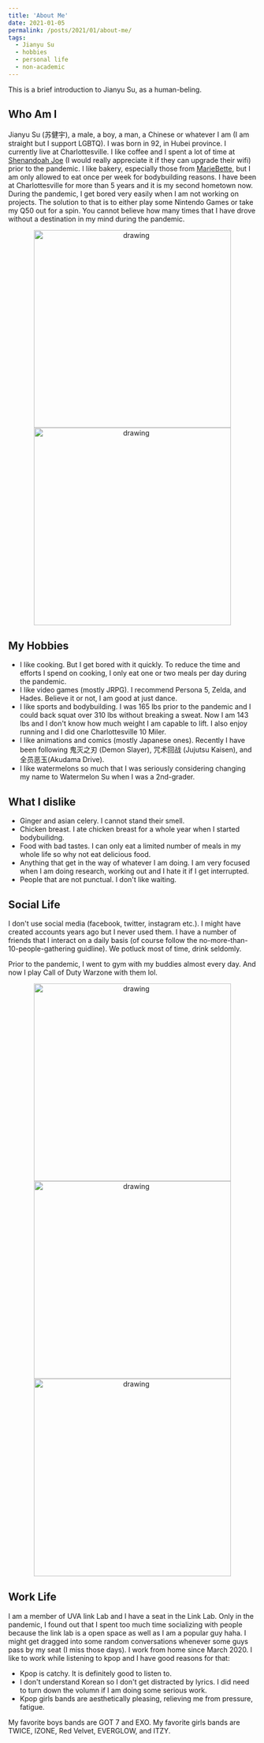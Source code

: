 ```yaml
---
title: 'About Me'
date: 2021-01-05
permalink: /posts/2021/01/about-me/
tags:
  - Jianyu Su
  - hobbies
  - personal life
  - non-academic
---
```


This is a brief introduction to Jianyu Su, as a human-beling.

## Who Am I
Jianyu Su (苏健宇), a male, a boy, a man, a Chinese or whatever I am (I am straight but I support LGBTQ). I was born in 92, in Hubei province. I currently live at Charlottesville. I like coffee and I spent a lot of time at [Shenandoah Joe](https://shenandoahjoe.com/) (I would really appreciate it if they can upgrade their wifi) prior to the pandemic. I like bakery, especially those from [MarieBette](http://www.mariebette.com/), but I am only allowed to eat once per week for bodybuilding reasons. I have been at Charlottesville for more than 5 years and it is my second hometown now. During the pandemic, I get bored very easily when I am not working on projects. The solution to that is to either play some Nintendo Games or take my Q50 out for a spin. You cannot believe how many times that I have drove without a destination in my mind during the pandemic.
<p align="center">
  <img src="https://hahayonghuming.github.io/JianyuSu.github.io/images/noodles.jpg" alt="drawing" width="400"/>
  <img src="https://hahayonghuming.github.io/JianyuSu.github.io/images/weightlift.jpg" alt="drawing" width="400"/>
 </p>

## My Hobbies
- I like cooking. But I get bored with it quickly. To reduce the time and efforts I spend on cooking, I only eat one or two meals per day during the pandemic.
- I like video games (mostly JRPG). I recommend Persona 5, Zelda, and Hades. Believe it or not, I am good at just dance.
- I like sports and bodybuilding. I was 165 lbs prior to the pandemic and I could back squat over 310 lbs without breaking a sweat. Now I am 143 lbs and I don't know how much weight I am capable to lift. I also enjoy running and I did one Charlottesville 10 Miler.
- I like animations and comics (mostly Japanese ones). Recently I have been following 鬼灭之刃 (Demon Slayer), 咒术回战 (Jujutsu Kaisen), and 全员恶玉(Akudama Drive).
- I like watermelons so much that I was seriously considering changing my name to Watermelon Su when I was a 2nd-grader.

## What I dislike
- Ginger and asian celery. I cannot stand their smell.
- Chicken breast. I ate chicken breast for a whole year when I started bodybuilidng.
- Food with bad tastes. I can only eat a limited number of meals in my whole life so why not eat delicious food.
- Anything that get in the way of whatever I am doing. I am very focused when I am doing research, working out and I hate it if I get interrupted.
- People that are not punctual. I don't like waiting.

## Social Life
I don't use social media (facebook, twitter, instagram etc.). I might have created accounts years ago but I never used them. I have a number of friends that I interact on a daily basis (of course follow the no-more-than-10-people-gathering guidline). We potluck most of time, drink seldomly. 

Prior to the pandemic, I went to gym with my buddies almost every day. And now I play Call of Duty Warzone with them lol.
<p align="center">
<img src="https://hahayonghuming.github.io/JianyuSu.github.io/images/crossfit.jpg" alt="drawing" width="400"/>
<img src="https://hahayonghuming.github.io/JianyuSu.github.io/images/hiking.jpg" alt="drawing" width="400"/>
<img src="https://hahayonghuming.github.io/JianyuSu.github.io/images/10mile.jpg" alt="drawing" width="400"/>
 </p>

## Work Life
I am a member of UVA link Lab and I have a seat in the Link Lab. Only in the pandemic, I found out that I spent too much time socializing with people because the link lab is a open space as well as I am a popular guy haha. I might get dragged into some random conversations whenever some guys pass by my seat (I miss those days). I work from home since March 2020. I like to work while listening to kpop and I have good reasons for that:
- Kpop is catchy. It is definitely good to listen to.
- I don't understand Korean so I don't get distracted by lyrics. I did need to turn down the volumn if I am doing some serious work.
- Kpop girls bands are aesthetically pleasing, relieving me from pressure, fatigue.

My favorite boys bands are GOT 7 and EXO. My favorite girls bands are TWICE, IZONE, Red Velvet, EVERGLOW, and ITZY.
